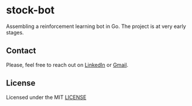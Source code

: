 # stock-bot

Assembling a reinforcement learning bot in Go. The project is at very early stages. 

## Contact
Please, feel free to reach out on [LinkedIn](https://www.linkedin.com/in/tim-cvetko-32842a1a6/) or [Gmail](tim@metawaveai.com).

## License

Licensed under the MIT [LICENSE](LICENSE)
